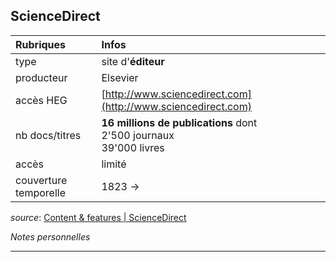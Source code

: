 ## ScienceDirect

| Rubriques | Infos |
| :-------- | :---- |
| type | site d'**éditeur** |
| producteur | Elsevier |
| accès HEG | [http://www.sciencedirect.com](http://www.sciencedirect.com) |
| nb docs/titres | **16 millions de publications** dont <br/>2'500 journaux <br/> 39'000 livres |
| accès | limité |
| couverture temporelle | 1823 -> |

*source*: [Content & features | ScienceDirect](https://www.elsevier.com/solutions/sciencedirect/content)   


*Notes personnelles*

---
